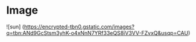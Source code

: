 # Image
![sun] (https://encrypted-tbn0.gstatic.com/images?q=tbn:ANd9GcStsm3yhK-o4xNnN7YRf33eQS8iV3VV-FZvxQ&usqp=CAU)
